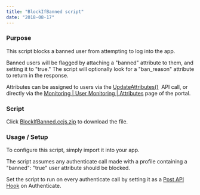 ```yaml
---
title: "BlockIfBanned script"
date: "2018-08-17"
---
```


### Purpose

This script blocks a banned user from attempting to log into the app.

Banned users will be flagged by attaching a "banned" attribute to them, and setting it to "true." The script will optionally look for a "ban\_reason" attribute to return in the response.

Attributes can be assigned to users via the [UpdateAttributes()](https://getbraincloud.com/apidocs/apiref/index.html#capi-playerstate-updateattributes)  API call, or directly via the [Monitoring | User Monitoring | Attributes](https://portal.braincloudservers.com/admin/dashboard#/monitoring/player-attributes) page of the portal.

### Script

Click [BlockIfBanned.ccjs.zip](https://getbraincloud.com/apidocs/wp-content/uploads/2022/10/BlockIfBanned.ccjs_.zip) to download the file.

### Usage / Setup

To configure this script, simply import it into your app.

The script assumes any authenticate call made with a profile containing a "banned": "true" user attribute should be blocked.

Set the script to run on every authenticate call by setting it as a [Post API Hook](https://getbraincloud.com/apidocs/tutorials/cloud-code-tutorials/cc-tutorial-4-pre-and-post-hooks/) on Authenticate.

